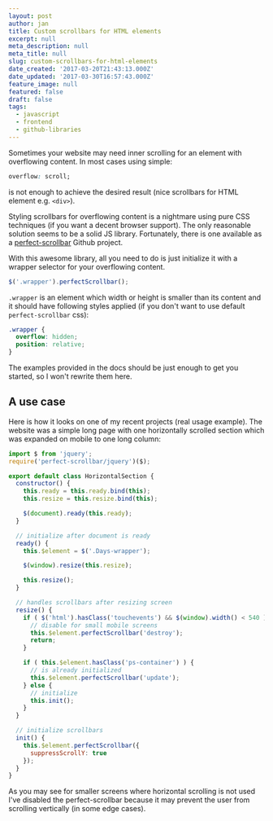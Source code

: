 ```yaml
---
layout: post
author: jan
title: Custom scrollbars for HTML elements
excerpt: null
meta_description: null
meta_title: null
slug: custom-scrollbars-for-html-elements
date_created: '2017-03-20T21:43:13.000Z'
date_updated: '2017-03-30T16:57:43.000Z'
feature_image: null
featured: false
draft: false
tags:
  - javascript
  - frontend
  - github-libraries
---
```

Sometimes your website may need inner scrolling for an element with overflowing content. In most cases using simple:

```css
overflow: scroll;
```

is not enough to achieve the desired result (nice scrollbars for HTML element e.g. `<div>`).

Styling scrollbars for overflowing content is a nightmare using pure CSS techniques (if you want a decent browser support). The only reasonable solution seems to be a solid JS library. Fortunately, there is one available as a [perfect-scrollbar](https://github.com/noraesae/perfect-scrollbar) Github project.

With this awesome library, all you need to do is just initialize it with a wrapper selector for your overflowing content.

```javascript
$('.wrapper').perfectScrollbar();
```

`.wrapper` is an element which width or height is smaller than its content and it should have following styles applied (if you don't want to use default `perfect-scrollbar` css):

```css
.wrapper {
  overflow: hidden;
  position: relative;
}
```

The examples provided in the docs should be just enough to get you started, so I won't rewrite them here.

## A use case

Here is how it looks on one of my recent projects (real usage example). The website was a simple long page with one horizontally scrolled section which was expanded on mobile to one long column:

```javascript
import $ from 'jquery';
require('perfect-scrollbar/jquery')($);

export default class HorizontalSection {
  constructor() {
    this.ready = this.ready.bind(this);
    this.resize = this.resize.bind(this);

    $(document).ready(this.ready);
  }

  // initialize after document is ready
  ready() {
    this.$element = $('.Days-wrapper');

    $(window).resize(this.resize);

    this.resize();
  }

  // handles scrollbars after resizing screen
  resize() {
    if ( $('html').hasClass('touchevents') && $(window).width() < 540 ) {
      // disable for small mobile screens
      this.$element.perfectScrollbar('destroy');
      return;
    }

    if ( this.$element.hasClass('ps-container') ) {
      // is already initialized
      this.$element.perfectScrollbar('update');
    } else {
      // initialize
      this.init();
    }
  }

  // initialize scrollbars
  init() {
    this.$element.perfectScrollbar({
      suppressScrollY: true
    });
  }
}

```

As you may see for smaller screens where horizontal scrolling is not used I've disabled the perfect-scrollbar because it may prevent the user from scrolling vertically (in some edge cases).
